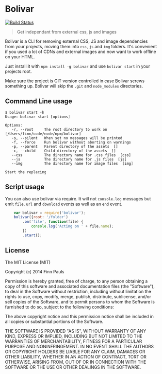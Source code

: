 # Bolivar
[![Build Status](https://travis-ci.org/finnp/node-bolivar.svg?branch=master)](https://travis-ci.org/finnp/node-bolivar)
> Get independant from external css, js and images

Bolivar is a CLI for removing external CSS, JS and image dependencies from your
projects, moving them into `css`, `js` and `img` folders. It's convenient if you
used a lot of CDNs and external images and now want to work offline on your HTML.

Just install it with `npm install -g bolivar` and use `bolivar start` in your
projects root.

Make sure the project is GIT version controlled in case Bolivar screws something
up. Bolivar will skip the `.git` and `node_modules` directories.

## Command Line usage
```
$ bolivar start -h
Usage: bolivar start [options]

Options:
   -r, --root     The root directory to work on  [/Users/finn/code/node/npm/bolivar]
   -s, --silent   When set no messages will be printed
   -f, --force    Run bolivar without aborting on warnings
   -p, --parent   Parent directory of the assets  []
   -c, --child    Child directory of the assets  []
   --css          The directory name for .css files  [css]
   --js           The directory name for .js files  [js]
   --img          The directory name for image files  [img]

Start the replacing
```


## Script usage
You can also use bolivar via require. It will not `console.log` messages but emit
`file`, `url` and `download` events as well as an `end` event.
```javascript
	var bolivar = require('bolivar');
	bolivar({root: '/folder')
		.on('file', function(file) {
			console.log('Acting on ' + file.name);
		})
		.start();
```

## License
The MIT License (MIT)

Copyright (c) 2014 Finn Pauls

Permission is hereby granted, free of charge, to any person obtaining a copy
of this software and associated documentation files (the "Software"), to deal
in the Software without restriction, including without limitation the rights
to use, copy, modify, merge, publish, distribute, sublicense, and/or sell
copies of the Software, and to permit persons to whom the Software is
furnished to do so, subject to the following conditions:

The above copyright notice and this permission notice shall be included in
all copies or substantial portions of the Software.

THE SOFTWARE IS PROVIDED "AS IS", WITHOUT WARRANTY OF ANY KIND, EXPRESS OR
IMPLIED, INCLUDING BUT NOT LIMITED TO THE WARRANTIES OF MERCHANTABILITY,
FITNESS FOR A PARTICULAR PURPOSE AND NONINFRINGEMENT. IN NO EVENT SHALL THE
AUTHORS OR COPYRIGHT HOLDERS BE LIABLE FOR ANY CLAIM, DAMAGES OR OTHER
LIABILITY, WHETHER IN AN ACTION OF CONTRACT, TORT OR OTHERWISE, ARISING FROM,
OUT OF OR IN CONNECTION WITH THE SOFTWARE OR THE USE OR OTHER DEALINGS IN
THE SOFTWARE.
